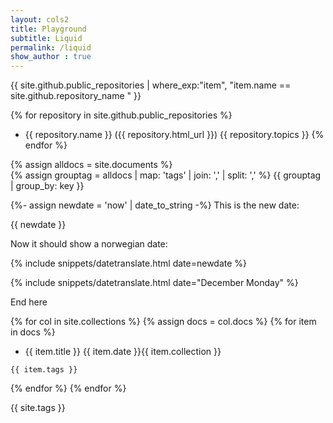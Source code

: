 ```yaml
---
layout: cols2
title: Playground
subtitle: Liquid 
permalink: /liquid
show_author : true
---
```


{{ site.github.public_repositories | where_exp:"item",
"item.name == site.github.repository_name " }}

{% for repository in site.github.public_repositories %}
  * {{ repository.name }} ({{ repository.html_url }}) {{ repository.topics }}
{% endfor %}


{% assign alldocs = site.documents %}		
{% assign grouptag =  alldocs | map: 'tags' | join: ','  | split: ','  %}
{{ grouptag | group_by: key }}

{%- assign newdate = 'now' | date_to_string -%}
This is the new date:

{{ newdate }}


Now it should show a norwegian date:


{% include snippets/datetranslate.html  date=newdate %}



{% include snippets/datetranslate.html  date="December Monday" %}

End here

{% for col in site.collections %}
{% assign docs = col.docs %}
{% for item in docs %}
- {{ item.title }} {{ item.date }}{{ item.collection }}

```
{{ item.tags }}
```
{% endfor %}
{% endfor %}

{{ site.tags }}
